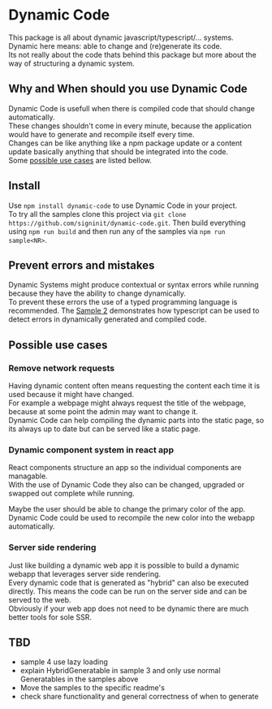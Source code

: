# Dynamic Code

This package is all about dynamic javascript/typescript/... systems. Dynamic here means: able to change and (re)generate its code.  
Its not really about the code thats behind this package but more about the way of structuring a dynamic system.

## Why and When should you use Dynamic Code

Dynamic Code is usefull when there is compiled code that should change automatically.  
These changes shouldn't come in every minute, because the application would have to generate and recompile itself every time.  
Changes can be like anything like a npm package update or a content update basically anything that should be integrated into the code.  
Some [possible use cases](#possible-use-cases) are listed bellow. 

## Install

Use `npm install dynamic-code` to use Dynamic Code in your project.  
To try all the samples clone this project via `git clone https://github.com/signinit/dynamic-code.git`. Then build everything using `npm run build` and then run any of the samples via `npm run sample<NR>`.

## Prevent errors and mistakes

Dynamic Systems might produce contextual or syntax errors while running because they have the ability to change dynamically.  
To prevent these errors the use of a typed programming language is recommended.
The [Sample 2](#sample-2) demonstrates how typescript can be used to detect errors in dynamically generated and compiled code.

## Possible use cases

### Remove network requests

Having dynamic content often means requesting the content each time it is used because it might have changed.  
For example a webpage might always request the title of the webpage, because at some point the admin may want to change it.  
Dynamic Code can help compiling the dynamic parts into the static page, so its always up to date but can be served like a static page.

### Dynamic component system in react app

React components structure an app so the individual components are managable.  
With the use of Dynamic Code they also can be changed, upgraded or swapped out complete while running.  

Maybe the user should be able to change the primary color of the app.  
Dynamic Code could be used to recompile the new color into the webapp automatically.

### Server side rendering

Just like building a dynamic web app it is possible to build a dynamic webapp that leverages server side rendering.  
Every dynamic code that is generated as "hybrid" can also be executed directly. This means the code can be run on the server side and can be served to the web.  
Obviously if your web app does not need to be dynamic there are much better tools for sole SSR.

## TBD

* sample 4 use lazy loading
* explain HybridGeneratable in sample 3 and only use normal Generatables in the samples above
* Move the samples to the specific readme's
* check share functionality and general correctness of when to generate